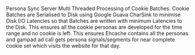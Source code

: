 Persona Sync Server Multi Threaded Processing of Cookie Batches. Cookie Batches are Serialised to Disk using Google Guava CharSink to minimise Disk I/O Latencies so that Batches are written with minimum Latencies to the Disk.
This ensures all the cookie personas are developed for the time range and no cookie is left. This ensures Ehcache contains all the personas and gampad ad call gets persona signals/segments for near complete cookie set which visits the website for that day.
